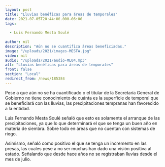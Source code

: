 ```yaml
---
layout: post
title: "Lluvias benéficas para áreas de temporales"
date: 2021-07-05T20:44:00.000-06:00
tags:
  
  - Luis Fernando Mesta Soulé
  
author: nil
description: "Aún no se cuantifica áreas beneficiadas."
image: "/uploads/2021/images-MESTA.jpg"
video: nil
audio: "/uploads/2021/audio-ML04.mp3"
alt: "Lluvias benéficas para áreas de temporales"
front: false
section: "Local"
redirect_from: /news/185384
---
```


Pese a que aún no se ha cuantificado o el titular de la Secretaría General de Gobierno no tiene conocimiento de cuánta es la superficie de temporal que se beneficiará con las lluvias, las precipitaciones tempranas han favorecido a la entidad.

Luis Fernando Mesta Soulé señaló que esto es solamente el arranque de las precipitaciones, ya que lo que determinará el que se tenga un buen año en materia de siembra. Sobre todo en áreas que no cuentan con sistemas de riego.

Asimismo, señaló como positivo el que se tenga un incremento en las presas, las cuales pese a no ser muchas han dado una visión positiva al estado. Señalando que desde hace años no se registraban lluvias desde el mes de julio.
